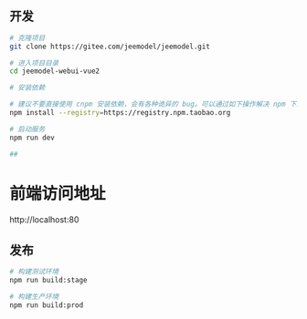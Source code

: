 ## 开发

```bash
# 克隆项目
git clone https://gitee.com/jeemodel/jeemodel.git

# 进入项目目录
cd jeemodel-webui-vue2

# 安装依赖

# 建议不要直接使用 cnpm 安装依赖，会有各种诡异的 bug。可以通过如下操作解决 npm 下载速度慢的问题
npm install --registry=https://registry.npm.taobao.org

# 启动服务
npm run dev

## 
```
# 前端访问地址 
http://localhost:80

## 发布

```bash
# 构建测试环境
npm run build:stage

# 构建生产环境
npm run build:prod
```